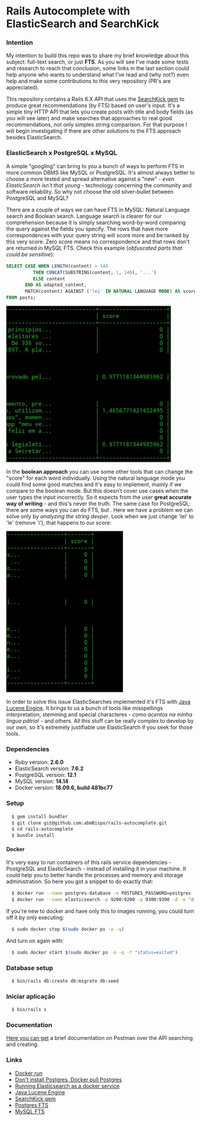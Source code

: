 # Rails Autocomplete with ElasticSearch and SearchKick

### Intention
My intention to build this repo was to share my brief knowledge about this subject: full-text search, or just **FTS**. As you will see I've made some tests and research to reach that conclusion, some links in the last section could help anyone who wants to understand what I've read and (why not?) even help and make some contributions to this very repository (PR's are appreciated).

This repository contains a Rails 6.X API that uses the [SearchKick gem](https://github.com/ankane/searchkick) to produce great recommendations (by FTS) based on user's input. It's a simple tiny HTTP API that lets you create posts with title and body fields (as you will see later) and make searches that approaches to real good recommendations, not only simples string comparison. For that purpose I will begin investigating if there are other solutions to the FTS approach besides ElasticSearch.

### ElasticSearch x PostgreSQL x MySQL
A simple "googling" can bring to you a bunch of ways to perform FTS in more common DBMS like MySQL or PostgreSQL. It's almost always better to choose a more tested and spread alternative against a "new" - *even ElasticSearch isn't that young* - technology concerning the community and software reliability. So why not choose the old silver-bullet between PostgreSQL and MySQL?

There are a couple of ways we can have FTS in MySQL: Natural Language search and Boolean search. Language search is clearer for our comprehension because it is simply searching word-by-word comparing the query against the fields you specify. The rows that have more correspondences with your query string will score more and be ranked by this very score. Zero score means no correspondence and that rows don't are returned in MySQL FTS. Check this example (*obfuscated parts that could be sensitive*):
```SQL
SELECT CASE WHEN LENGTH(content) > 140
          THEN CONCAT(SUBSTRING(content, 1, 140), '...')
          ELSE content
       END AS adapted_content,
       MATCH(content) AGAINST ('lei' IN NATURAL LANGUAGE MODE) AS score
FROM posts;
```
![MySQL Example](https://raw.githubusercontent.com/abmBispo/rails-autocomplete/master/docs/example_mysql.jpeg)

In the **boolean approach** you can use some other tools that can change the "score" for each word individually. Using the natural language mode you could find some good matches and it's easy to implement, mainly if we compare to the boolean mode. But this doesn't cover use cases when the user types the input incorrectly. So it expects from the user **great accurate way of writing** - and this's never the truth. The same case for PostgreSQL: there are some ways you can do FTS, but . Here we have a problem we can solve only by *analyzing the string deeper*. Look when we just change 'lei' to 'le' (remove 'i'), that happens to our score:

![MySQL Example](https://raw.githubusercontent.com/abmBispo/rails-autocomplete/master/docs/example_2_mysql.jpeg)

In order to solve this issue ElasticSearches implemented it's FTS with [Java Lucene Engine](https://www.tutorialspoint.com/lucene/lucene_standardanalyzer.htm). It brings to us a bunch of tools like misspellings interpretation, stemming and special characteres - *como acentos na minha língua pátria!* - and others. All this stuff can be really complex to develop by our own, so it's extremely justifiable use ElasticSearch if you seek for those tools.

### Dependencies
* Ruby version: **2.6.0**
* ElasticSearch version: **7.6.2**
* PostgreSQL version: **12.1**
* MySQL version: **14.14**
* Docker version: **18.09.6, build 481bc77**

### Setup
```bash
  $ gem install bundler
  $ git clone git@github.com:abmBispo/rails-autocomplete.git
  $ cd rails-autocomplete
  $ bundle install
```

#### Docker
It's very easy to run containers of this rails service dependencies - PostgreSQL and ElasticSearch - instead of installing it in your machine. It could help you to better handle the processes and memory and storage administration. So here you got a snippet to do exactly that:
```bash
  $ docker run --name postgres-database -e POSTGRES_PASSWORD=postgres -d -p 5432:5432 -v $HOME/docker/volumes/postgres:/var/lib/postgresql/data postgres
  $ docker run --name elasticsearch -p 9200:9200 -p 9300:9300 -d -e "discovery.type=single-node" docker.elastic.co/elasticsearch/elasticsearch:7.6.2
```

If you're new to docker and have only this to images running, you could turn off it by only executing:
```bash
  $ sudo docker stop $(sudo docker ps -a -q)
```

And turn on again with:
```bash
  $ sudo docker start $(sudo docker ps -a -q -f "status=exited")
```

### Database setup
```bash
  $ bin/rails db:create db:migrate db:seed
```

### Iniciar aplicação
```bash
  $ bin/rails s
```
### Documentation
[Here you can get](https://documenter.getpostman.com/view/479599/Szf9V7JZ?version=latest) a brief documentation on Postman over the API searching and creating.

### Links
* [Docker run](https://docs.docker.com/engine/reference/commandline/container_run/)
* [Don't install Postgres. Docker pull Postgres](https://hackernoon.com/dont-install-postgres-docker-pull-postgres-bee20e200198)
* [Running Elasticsearch as a docker service](https://www.elastic.co/guide/en/elasticsearch/reference/current/docker.html#docker-compose-file)
* [Java Lucene Engine](https://www.tutorialspoint.com/lucene/lucene_standardanalyzer.htm)
* [SearchKick gem](https://github.com/ankane/searchkick)
* [Postgres FTS](https://www.postgresql.org/docs/10/functions-textsearch.html)
* [MySQL FTS](https://www.w3resource.com/mysql/mysql-full-text-search-functions.php)
